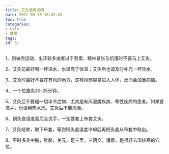```yaml
---
title: 艾灸使用说明
date: 2022-09-15 16:02:43
toc: true
categories:
- Life
- 健康
tags:
id: 61
---
```


1、刚做完运动，出汗较多或者过于劳累、精神紧张与饥饿时不要马上艾灸。

2、艾灸前最好喝一杯温水，水温高于体温；艾灸后也请及时补充一杯热水。

3、艾灸时最好不要在有风的地方，这样风邪容易进入人体，反而会加重病情。

<!--more-->

4、一个位置灸20-25分钟。

5、艾灸后不要碰一切冰冷之物，尤其是有风湿类疾病、寒性疾病的患者。如果要洗手，也请用热水洗。艾灸后不能洗澡。

6、铜灸盒温度高后会烫手，一定要套上布套艾灸。

7、艾灸结束，取下布套，等到铜灸盒温度冷却后再把灸盒从布套中取出。

8、平时多灸中脘，肚脐，关元，足三里，三阴交，涌泉，是很好去湿排寒的穴位。